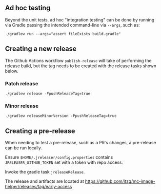 ## Ad hoc testing

Beyond the unit tests, ad hoc "integration testing" can be done by running via Gradle passing the intended command-line via `--args`, such as:

```shell
./gradlew run --args="assert fileExists build.gradle"
```

## Creating a new release

The Github Actions workflow `publish-release` will take of performing the release build, but the tag needs to be created with the release tasks shown below.

### Patch release

```shell
./gradlew release -PpushReleaseTag=true
```

### Minor release

```shell
./gradlew releaseMinorVersion -PpushReleaseTag=true
```

## Creating a pre-release

When needing to test a pre-release, such as a PR's changes, a pre-release can be run locally.

Ensure `$HOME/.jreleaser/config.properties` contains `JRELEASER_GITHUB_TOKEN` set with a token with repo access.

Invoke the gradle task `jreleaseRelease`.

The release and artifacts are located at <https://github.com/itzg/mc-image-helper/releases/tag/early-access>